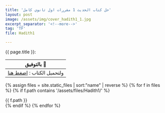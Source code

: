 ```yaml
---
title: 'حل كتاب الحديث 1 مقررات اول ثانوي كامل'
layout: post
image: /assets/img/cover_hadith1_1.jpg
excerpt_separator: '<!--more-->'
tag: 'TF'
file: Hadith1

---
```


{{ page.title }}<!--more-->:

| بالتوفيق :clap:   |
| ------------  |
| ولتحميل الكتاب  : <a href="/assets/files/{{ page.file }}.pdf" download >اضغط هنا</a>  |


<!--<div class="url">/assets/files/{{ page.file }}.pdf</div>-->

{% assign files = site.static_files | sort:"name" | reverse  %}
{% for f in files %}
  {% if f.path contains '/assets/files/Hadith1/' %}
<div class="url ">{{ f.path }}</div>
  {% endif %}
{% endfor %}